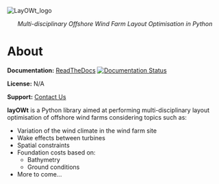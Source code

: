 ![LayOWt_logo](https://user-images.githubusercontent.com/66472009/175377974-70b87ac3-75f3-4c06-9a60-4347f1b0bc6b.png)
<p align="center">
    <em>Multi-disciplinary Offshore Wind Farm Layout Optimisation in Python</em>
</p>

# About

**Documentation:** [ReadTheDocs](https://layowt.readthedocs.io/en/stable/)
[![Documentation Status](https://readthedocs.org/projects/layowt/badge/?version=latest)](https://layowt.readthedocs.io/en/latest/?badge=latest)

**License:** N/A

**Support:** [Contact Us](mailto:guillermo.tornero@oceanwinds.com)

**layOWt** is a Python library aimed at performing multi-disciplinary
layout optimisation of offshore wind farms considering topics such as:

- Variation of the wind climate in the wind farm site
- Wake effects between turbines
- Spatial constraints
- Foundation costs based on:
    - Bathymetry
    - Ground conditions
- More to come...